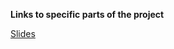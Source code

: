 **Links to specific parts of the project**

[Slides](https://github.com/lee-jin81/metis_project_3_business) <br>
